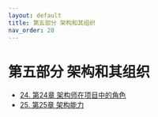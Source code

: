 ```yaml
---
layout: default
title: 第五部分 架构和其组织
nav_order: 28
---
```


# 第五部分 架构和其组织

- [24. 第24章 架构师在项目中的角色](ch24.md)
- [25. 第25章 架构能力](ch25.md)
